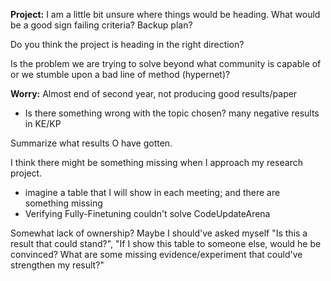 
**Project:**
I am a little bit unsure where things would be heading. What would be a good sign failing criteria? Backup plan?

Do you think the project is heading in the right direction?

Is the problem we are trying to solve beyond what community is capable of or we stumble upon a bad line of method (hypernet)?


**Worry:**
Almost end of second year, not producing good results/paper
* Is there something wrong with the topic chosen? many negative results in KE/KP

Summarize what results O have gotten. 

I think there might be something missing when I approach my research project. 
* imagine a table that I will show in each meeting; and there are something missing
* Verifying Fully-Finetuning couldn't solve CodeUpdateArena

Somewhat lack of ownership? Maybe I should've asked myself "Is this a result that could stand?", "If I show this table to someone else, would he be convinced? What are some missing evidence/experiment that could've strengthen my result?"